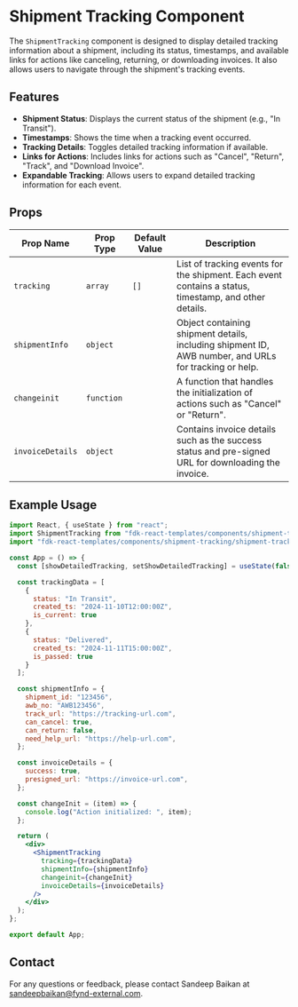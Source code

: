 # Shipment Tracking Component

The `ShipmentTracking` component is designed to display detailed tracking information about a shipment, including its status, timestamps, and available links for actions like canceling, returning, or downloading invoices. It also allows users to navigate through the shipment's tracking events.

## Features
- **Shipment Status**: Displays the current status of the shipment (e.g., "In Transit").
- **Timestamps**: Shows the time when a tracking event occurred.
- **Tracking Details**: Toggles detailed tracking information if available.
- **Links for Actions**: Includes links for actions such as "Cancel", "Return", "Track", and "Download Invoice".
- **Expandable Tracking**: Allows users to expand detailed tracking information for each event.

## Props

| Prop Name        | Prop Type    | Default Value | Description                                                                 |
|------------------|--------------|---------------|-----------------------------------------------------------------------------|
| `tracking`       | `array`      | `[]`          | List of tracking events for the shipment. Each event contains a status, timestamp, and other details. |
| `shipmentInfo`   | `object`     |               | Object containing shipment details, including shipment ID, AWB number, and URLs for tracking or help. |
| `changeinit`     | `function`   |               | A function that handles the initialization of actions such as "Cancel" or "Return". |
| `invoiceDetails` | `object`     |               | Contains invoice details such as the success status and pre-signed URL for downloading the invoice. |

## Example Usage

```jsx
import React, { useState } from "react";
import ShipmentTracking from "fdk-react-templates/components/shipment-tracking/shipment-tracking";
import "fdk-react-templates/components/shipment-tracking/shipment-tracking.css";

const App = () => {
  const [showDetailedTracking, setShowDetailedTracking] = useState(false);

  const trackingData = [
    { 
      status: "In Transit", 
      created_ts: "2024-11-10T12:00:00Z", 
      is_current: true 
    },
    { 
      status: "Delivered", 
      created_ts: "2024-11-11T15:00:00Z", 
      is_passed: true 
    }
  ];

  const shipmentInfo = {
    shipment_id: "123456",
    awb_no: "AWB123456",
    track_url: "https://tracking-url.com",
    can_cancel: true,
    can_return: false,
    need_help_url: "https://help-url.com",
  };

  const invoiceDetails = {
    success: true,
    presigned_url: "https://invoice-url.com",
  };

  const changeInit = (item) => {
    console.log("Action initialized: ", item);
  };

  return (
    <div>
      <ShipmentTracking
        tracking={trackingData}
        shipmentInfo={shipmentInfo}
        changeinit={changeInit}
        invoiceDetails={invoiceDetails}
      />
    </div>
  );
};

export default App;

```

## Contact

For any questions or feedback, please contact Sandeep Baikan at [sandeepbaikan@fynd-external.com](mailto:sandeepbaikan@fynd-external.com).